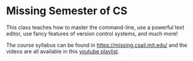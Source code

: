 # Missing Semester of CS

This class teaches how to master the command-line, use a powerful text editor, use fancy features of version control systems, and much more! 

The course syllabus can be found in https://missing.csail.mit.edu/ and the videos are all available in this [youtube playlist](https://youtube.com/playlist?list=PLyzOVJj3bHQuloKGG59rS43e29ro7I57J).
 
